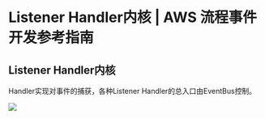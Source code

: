 # Listener Handler内核 | AWS 流程事件开发参考指南

## Listener Handler内核

Handler实现对事件的捕获，各种Listener Handler的总入口由EventBus控制。

![](https://docs.awspaas.com/reference-guide/aws-paas-process-listener-reference-guide/appendix/1.png)